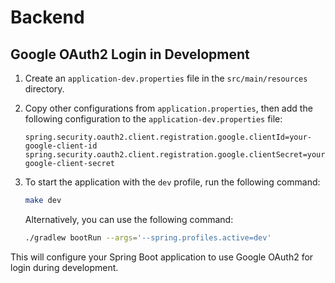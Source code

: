 # Backend

## Google OAuth2 Login in Development

1. Create an `application-dev.properties` file in the `src/main/resources` directory.
2. Copy other configurations from `application.properties`, then add the following configuration to the `application-dev.properties` file:

    ```properties
    spring.security.oauth2.client.registration.google.clientId=your-google-client-id
    spring.security.oauth2.client.registration.google.clientSecret=your-google-client-secret
    ```

3. To start the application with the `dev` profile, run the following command:

    ```sh
    make dev
    ```

    Alternatively, you can use the following command:

    ```sh
    ./gradlew bootRun --args='--spring.profiles.active=dev'
    ```

This will configure your Spring Boot application to use Google OAuth2 for login during development.